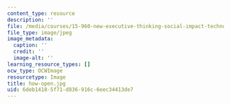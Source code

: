 ```yaml
---
content_type: resource
description: ''
file: /media/courses/15-960-new-executive-thinking-social-impact-technology-projects-fall-2017-spring-2018/6deb14185f71d836916c6eec34413de7_how-open.jpg
file_type: image/jpeg
image_metadata:
  caption: ''
  credit: ''
  image-alt: ''
learning_resource_types: []
ocw_type: OCWImage
resourcetype: Image
title: how-open.jpg
uid: 6deb1418-5f71-d836-916c-6eec34413de7
---
```

